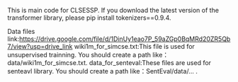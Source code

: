 This is main code for CLSESSP.
If you download the latest version of the transformer library, please pip install tokenizers==0.9.4.

Data files link:https://drive.google.com/file/d/1DinUy1eao7P_59aZGp0BqMRd20ZR5Qb7/view?usp=drive_link
wiki1m_for_simcse.txt:This file is used for unsupervised trainning. You should create a path like：data/wiki1m_for_simcse.txt.
data_for_senteval:These files are used for senteavl library. You should create a path like：SentEval/data/... . 

